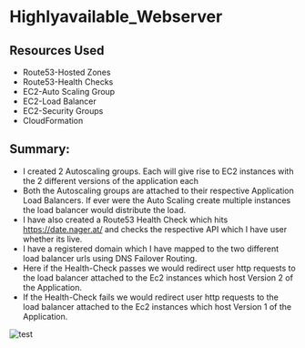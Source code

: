 # Highlyavailable_Webserver

## Resources Used 
- Route53-Hosted Zones
- Route53-Health Checks
- EC2-Auto Scaling Group
- EC2-Load Balancer
- EC2-Security Groups
- CloudFormation

## Summary:
- I created 2 Autoscaling groups. Each will give rise to EC2 instances with the 2 different versions of the application each
- Both the Autoscaling groups are attached to their respective Application Load Balancers. If ever were the Auto Scaling create multiple instances the load balancer would distribute the load.
- I have also created a Route53 Health Check which hits https://date.nager.at/ and checks the respective API which I have user whether its live.
- I have a registered domain which I have mapped to the two different load balancer urls using DNS Failover Routing.
- Here if the Health-Check passes we would redirect user http requests to the load balancer attached to the Ec2 instances which host Version 2 of the Application.
- If the Health-Check fails we would redirect user http requests to the load balancer attached to the Ec2 instances which host Version 1 of the Application.





![test](https://sooraj036bucket.s3.us-west-2.amazonaws.com/Untitled+Diagram.drawio+(3).png)


